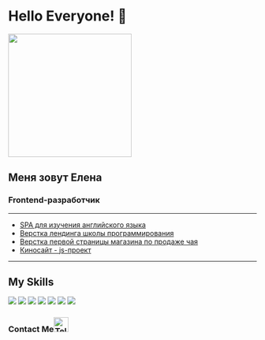 # Hello Everyone! 👋
<img src="https://img.freepik.com/premium-vector/digital-workers-no-maiden-working-flat-vector_864013-961.jpg?w=826" width="250" height="250">


## Меня зовут Елена
### Frontend-разработчик
---

* [SPA для изучения английского языка](https://elboyko.github.io/react-english-words/)
* [Верстка лендинга школы программирования](https://elboyko.github.io/Kontur/)
* [Верстка первой страницы магазина по продаже чая](https://elboyko.github.io/TeaSite/)
* [Киносайт - js-проект](https://elboyko.github.io/js-project/)
   
---  

## My Skills
<div style="display: inline;">
    <img src="https://img.icons8.com/color/48/000000/html-5.png"/>
    <img src="https://img.icons8.com/color/48/000000/css3.png"/>
    <img src="https://img.icons8.com/windows/48/000000/sass.png"/>
    <img src="https://img.icons8.com/color/48/000000/javascript.png"/>
    <img src="https://img.icons8.com/color/48/000000/figma--v1.png"/>
    <img src="https://img.icons8.com/color/48/000000/bootstrap.png"/>
    <img src="https://img.icons8.com/officel/40/000000/react.png"/>
</div>

###  Contact Me[<img src="https://upload.wikimedia.org/wikipedia/commons/8/82/Telegram_logo.svg" alt="Telegram" width="30">](https://t.me/ElnaBT)
